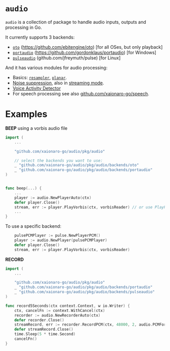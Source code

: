 # `audio`

`audio` is a collection of package to handle audio inputs, outputs and processing in Go.

It currently supports 3 backends:
* [`oto`](./pkg/audio/backends/oto) (https://github.com/ebitengine/oto) [for all OSes, but only playback]
* [`portaudio`](./pkg/audio/backends/portaudio) (https://github.com/gordonklaus/portaudio) [for Windows]
* [`pulseaudio`](./pkg/audio/backends/pulseaudio) (github.com/jfreymuth/pulse) [for Linux]

And it has various modules for audio processing:
* Basics: [`resampler`](./pkg/audio/resampler), [`planar`](./pkg/audio/planar).
* [Noise suppression](./pkg/noisesuppression), also in [streaming mode](./pkg/noisesuppressionstream).
* [Voice Activity Detector](./pkg/vad)
* For speech processing see also [github.com/xaionaro-go/speech](https://github.com/xaionaro-go/speech).

# Examples

**BEEP** using a vorbis audio file
```go
import (
	...

	"github.com/xaionaro-go/audio/pkg/audio"

	// select the backends you want to use:
	_ "github.com/xaionaro-go/audio/pkg/audio/backends/oto"
	_ "github.com/xaionaro-go/audio/pkg/audio/backends/portaudio"
)


func beep(...) {
	...
	player := audio.NewPlayerAuto(ctx)
	defer player.Close()
	stream, err := player.PlayVorbis(ctx, vorbisReader) // or use PlayPCM if the byte stream is PCM
	...
}
```
To use a specific backend:
```go
	pulsePCMPlayer := pulse.NewPlayerPCM()
	player := audio.NewPlayer(pulsePCMPlayer)
	defer player.Close()
	stream, err := player.PlayVorbis(ctx, vorbisReader)
```

**RECORD**
```go
import (
	...

	"github.com/xaionaro-go/audio/pkg/audio"
	_ "github.com/xaionaro-go/audio/pkg/audio/backends/portaudio"
	_ "github.com/xaionaro-go/audio/pkg/audio/backends/pulseaudio"
)

func record5Seconds(ctx context.Context, w io.Writer) {
	ctx, cancelFn := context.WithCancel(ctx)
	recorder := audio.NewRecorderAuto(ctx)
	defer recorder.Close()
	streamRecord, err := recorder.RecordPCM(ctx, 48000, 2, audio.PCMFormatFloat32LE, w)
	defer streamRecord.Close()
	time.Sleep(5 * time.Second)
	cancelFn()
}
```
